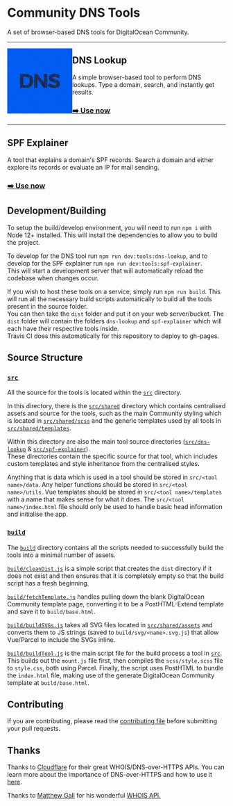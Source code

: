 # Community DNS Tools

A set of browser-based DNS tools for DigitalOcean Community.

---

<a href="https://www.digitalocean.com/community/tools/dns">
    <img src="src/static/dns-lookup.svg" alt="" align="left" width="150"/>
</a>

## DNS Lookup

A simple browser-based tool to perform DNS lookups. Type a domain, search, and instantly get results.

### [➡️ Use now](https://www.digitalocean.com/community/tools/dns)

---

<a href="https://www.digitalocean.com/community/tools/spf">
    <img src="src/static/spf-explainer.svg" alt="" align="left" width="150"/>
</a>

## SPF Explainer

A tool that explains a domain's SPF records. Search a domain and either explore its records or evaluate an IP for mail sending.

### [➡️ Use now](https://www.digitalocean.com/community/tools/spf)

## Development/Building

To setup the build/develop environment, you will need to run `npm i` with Node 12+ installed. This will install the
 dependencies to allow you to build the project.

To develop for the DNS tool run `npm run dev:tools:dns-lookup`, and to develop for the SPF explainer run
 `npm run dev:tools:spf-explainer`.\
This will start a development server that will automatically reload the codebase when changes occur.

If you wish to host these tools on a service, simply run `npm run build`. This will run all the necessary build scripts
 automatically to build all the tools present in the source folder.\
You can then take the `dist` folder and put it on your web server/bucket. The `dist` folder will contain the folders
 `dns-lookup` and `spf-explainer` which will each have their respective tools inside.\
Travis CI does this automatically for this repository to deploy to gh-pages.

## Source Structure

### [`src`](./src)

All the source for the tools is located within the [`src`](./src) directory.

In this directory, there is the [`src/shared`](./src/shared) directory which contains centralised assets and source for
 the tools, such as the main Community styling which is located in [`src/shared/scss`](./src/shared/scss) and the
 generic templates used by all tools in [`src/shared/templates`](./src/shared/templates).
 
Within this directory are also the main tool source directories ([`src/dns-lookup`](./src/dns-lookup) &
 [`src/spf-explainer`](./src/spf-explainer)).\
These directories contain the specific source for that tool, which includes custom templates and style inheritance from
 the centralised styles.

Anything that is data which is used in a tool should be stored in `src/<tool name>/data`.
Any helper functions should be stored in `src/<tool name>/utils`.
Vue templates should be stored in `src/<tool name>/templates` with a name that makes sense for what it does.
The `src/<tool name>/index.html` file should only be used to handle basic head information and initialise the app.
 
### [`build`](./build)

The [`build`](./build) directory contains all the scripts needed to successfully build the tools into a minimal number
 of assets.
 
[`build/cleanDist.js`](./build/cleanDist.js) is a simple script that creates the `dist` directory if it does not exist
 and then ensures that it is completely empty so that the build script has a fresh beginning.

[`build/fetchTemplate.js`](./build/fetchTemplate.js) handles pulling down the blank DigitalOcean Community template
 page, converting it to be a PostHTML-Extend template and save it to `build/base.html`.

[`build/buildSVGs.js`](./build/buildSVGs.js) takes all SVG files located in [`src/shared/assets`](./src/shared/assets)
 and converts them to JS strings (saved to `build/svg/<name>.svg.js`) that allow Vue/Parcel to include the SVGs inline.

[`build/buildTool.js`](./build/buildTool.js) is the main script file for the build process a tool in [`src`](./src).
This builds out the `mount.js` file first, then compiles the `scss/style.scss` file to `style.css`, both using Parcel.
Finally, the script uses PostHTML to bundle the `index.html` file, making use of the generate DigitalOcean Community
 template at `build/base.html`.

## Contributing

If you are contributing, please read the [contributing file](CONTRIBUTING.md) before submitting your pull requests.

## Thanks

Thanks to [Cloudflare](https://cloudflare.com) for their great WHOIS/DNS-over-HTTPS APIs.
You can learn more about the importance of DNS-over-HTTPS and how to use it [here](https://developers.cloudflare.com/1.1.1.1/dns-over-https/).

Thanks to [Matthew Gall](https://twitter.com/matthewgall) for his wonderful [WHOIS API.](https://whoisjs.com/)
